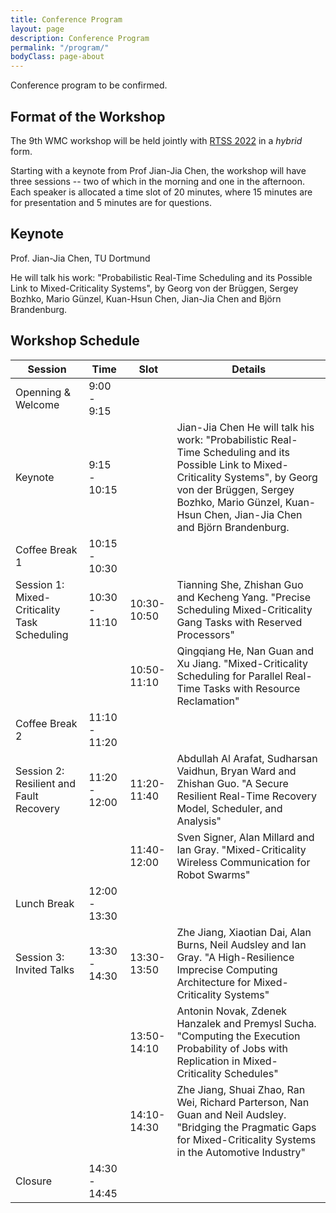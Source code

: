 ```yaml
---
title: Conference Program
layout: page
description: Conference Program
permalink: "/program/"
bodyClass: page-about
---
```


Conference program to be confirmed.

## Format of the Workshop

The 9th WMC workshop will be held jointly with [RTSS 2022](http://2022.rtss.org/) in a *hybrid* form.

Starting with a keynote from Prof Jian-Jia Chen, the workshop will have three sessions -- two of which in the morning and one in the afternoon. Each speaker is allocated a time slot of 20 minutes, where 15 minutes are for presentation and 5 minutes are for questions.

## Keynote

Prof. Jian-Jia Chen, TU Dortmund

He will talk his work: "Probabilistic Real-Time Scheduling and its Possible Link to Mixed-Criticality Systems", by Georg von der Brüggen, Sergey Bozhko, Mario Günzel, Kuan-Hsun Chen, Jian-Jia Chen and Björn Brandenburg. 

## Workshop Schedule

| **Session**                                  | **Time**      | **Slot**    | **Details**                                                                                                                                                                                                                                 |
|----------------------------------------------|---------------|-------------|---------------------------------------------------------------------------------------------------------------------------------------------------------------------------------------------------------------------------------------------|
| Openning & Welcome                           | 9:00 - 9:15   |             |                                                                                                                                                                                                                                             |
| Keynote                                      | 9:15 - 10:15  |             | Jian-Jia Chen  He will talk his work: "Probabilistic Real-Time Scheduling and its Possible Link to Mixed-Criticality Systems", by Georg von der Brüggen, Sergey Bozhko, Mario Günzel, Kuan-Hsun Chen, Jian-Jia Chen and Björn Brandenburg.  |
| Coffee Break 1                               | 10:15 - 10:30 |             |                                                                                                                                                                                                                                             |
| Session 1: Mixed-Criticality Task Scheduling | 10:30 - 11:10 | 10:30-10:50 | Tianning She, Zhishan Guo and Kecheng Yang. "Precise Scheduling Mixed-Criticality Gang Tasks with Reserved Processors"                                                                                                                      |
|                                              |               | 10:50-11:10 | Qingqiang He, Nan Guan and Xu Jiang. "Mixed-Criticality Scheduling for Parallel Real-Time Tasks with Resource Reclamation"                                                                                                                  |
| Coffee Break 2                               | 11:10 - 11:20 |             |                                                                                                                                                                                                                                             |
| Session 2: Resilient and Fault Recovery      | 11:20 - 12:00 | 11:20-11:40 | Abdullah Al Arafat, Sudharsan Vaidhun, Bryan Ward and Zhishan Guo. "A Secure Resilient Real-Time Recovery Model, Scheduler, and Analysis"                                                                                                   |
|                                              |               | 11:40-12:00 | Sven Signer, Alan Millard and Ian Gray. "Mixed-Criticality Wireless Communication for Robot Swarms"                                                                                                                                         |
| Lunch Break                                  | 12:00 - 13:30 |             |                                                                                                                                                                                                                                             |
| Session 3: Invited Talks                     | 13:30 - 14:30 | 13:30-13:50 | Zhe Jiang, Xiaotian Dai, Alan Burns, Neil Audsley and Ian Gray. "A High-Resilience Imprecise Computing Architecture for Mixed-Criticality Systems"                                                                                          |
|                                              |               | 13:50-14:10 | Antonin Novak, Zdenek Hanzalek and Premysl Sucha. "Computing the Execution Probability of Jobs with Replication in Mixed-Criticality Schedules"                                                                                             |
|                                              |               | 14:10-14:30 | Zhe Jiang, Shuai Zhao, Ran Wei, Richard Parterson, Nan Guan and Neil Audsley. "Bridging the Pragmatic Gaps for Mixed-Criticality Systems in the Automotive Industry"                                                                        |
| Closure                                      | 14:30 - 14:45 |             |                                                                                                                                                                                                                                             |
